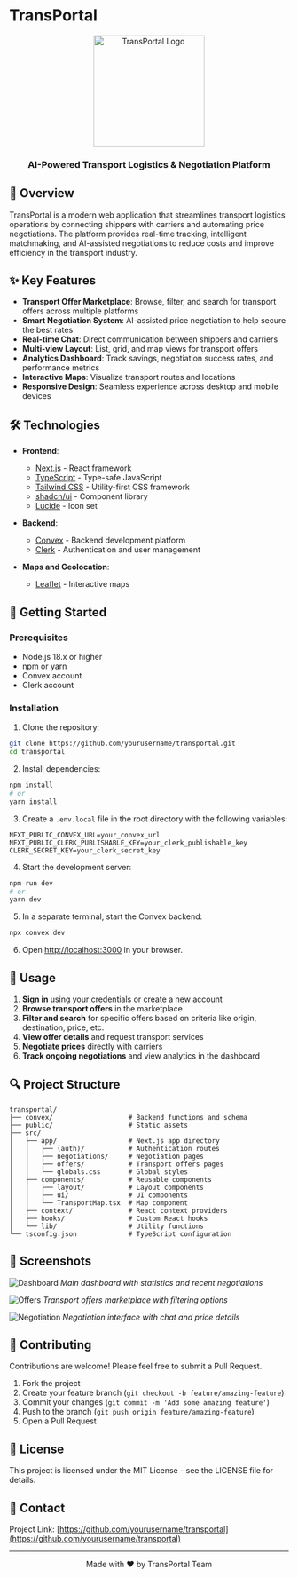 # TransPortal

<div align="center">
  <img src="public/logo.png" alt="TransPortal Logo" width="200" height="auto">
  <br>
  <h3>AI-Powered Transport Logistics & Negotiation Platform</h3>
</div>

## 🚚 Overview

TransPortal is a modern web application that streamlines transport logistics operations by connecting shippers with carriers and automating price negotiations. The platform provides real-time tracking, intelligent matchmaking, and AI-assisted negotiations to reduce costs and improve efficiency in the transport industry.

## ✨ Key Features

- **Transport Offer Marketplace**: Browse, filter, and search for transport offers across multiple platforms
- **Smart Negotiation System**: AI-assisted price negotiation to help secure the best rates
- **Real-time Chat**: Direct communication between shippers and carriers
- **Multi-view Layout**: List, grid, and map views for transport offers
- **Analytics Dashboard**: Track savings, negotiation success rates, and performance metrics
- **Interactive Maps**: Visualize transport routes and locations
- **Responsive Design**: Seamless experience across desktop and mobile devices

## 🛠️ Technologies

- **Frontend**:
  - [Next.js](https://nextjs.org/) - React framework
  - [TypeScript](https://www.typescriptlang.org/) - Type-safe JavaScript
  - [Tailwind CSS](https://tailwindcss.com/) - Utility-first CSS framework
  - [shadcn/ui](https://ui.shadcn.com/) - Component library
  - [Lucide](https://lucide.dev/) - Icon set

- **Backend**:
  - [Convex](https://www.convex.dev/) - Backend development platform
  - [Clerk](https://clerk.dev/) - Authentication and user management

- **Maps and Geolocation**:
  - [Leaflet](https://leafletjs.com/) - Interactive maps

## 🚀 Getting Started

### Prerequisites

- Node.js 18.x or higher
- npm or yarn
- Convex account
- Clerk account

### Installation

1. Clone the repository:
```bash
git clone https://github.com/yourusername/transportal.git
cd transportal
```

2. Install dependencies:
```bash
npm install
# or
yarn install
```

3. Create a `.env.local` file in the root directory with the following variables:
```
NEXT_PUBLIC_CONVEX_URL=your_convex_url
NEXT_PUBLIC_CLERK_PUBLISHABLE_KEY=your_clerk_publishable_key
CLERK_SECRET_KEY=your_clerk_secret_key
```

4. Start the development server:
```bash
npm run dev
# or
yarn dev
```

5. In a separate terminal, start the Convex backend:
```bash
npx convex dev
```

6. Open [http://localhost:3000](http://localhost:3000) in your browser.

## 📱 Usage

1. **Sign in** using your credentials or create a new account
2. **Browse transport offers** in the marketplace
3. **Filter and search** for specific offers based on criteria like origin, destination, price, etc.
4. **View offer details** and request transport services
5. **Negotiate prices** directly with carriers
6. **Track ongoing negotiations** and view analytics in the dashboard

## 🔍 Project Structure

```
transportal/
├── convex/                   # Backend functions and schema
├── public/                   # Static assets
├── src/
│   ├── app/                  # Next.js app directory
│   │   ├── (auth)/           # Authentication routes
│   │   ├── negotiations/     # Negotiation pages
│   │   ├── offers/           # Transport offers pages
│   │   └── globals.css       # Global styles
│   ├── components/           # Reusable components
│   │   ├── layout/           # Layout components
│   │   ├── ui/               # UI components
│   │   └── TransportMap.tsx  # Map component
│   ├── context/              # React context providers
│   ├── hooks/                # Custom React hooks
│   └── lib/                  # Utility functions
└── tsconfig.json             # TypeScript configuration
```

## 📸 Screenshots

![Dashboard](public/screenshots/dashboard.png)
*Main dashboard with statistics and recent negotiations*

![Offers](public/screenshots/offers.png)
*Transport offers marketplace with filtering options*

![Negotiation](public/screenshots/negotiation.png)
*Negotiation interface with chat and price details*

## 🤝 Contributing

Contributions are welcome! Please feel free to submit a Pull Request.

1. Fork the project
2. Create your feature branch (`git checkout -b feature/amazing-feature`)
3. Commit your changes (`git commit -m 'Add some amazing feature'`)
4. Push to the branch (`git push origin feature/amazing-feature`)
5. Open a Pull Request

## 📄 License

This project is licensed under the MIT License - see the LICENSE file for details.

## 📧 Contact

Project Link: [https://github.com/yourusername/transportal](https://github.com/yourusername/transportal)

---

<div align="center">
  Made with ❤️ by TransPortal Team
</div>
